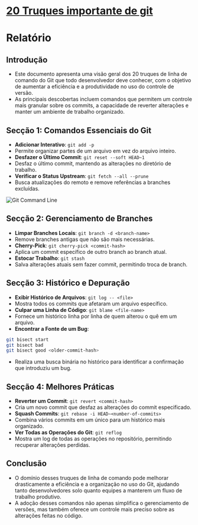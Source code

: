# [20 Truques importante de git](https://blog.stackademic.com/20-git-command-line-tricks-every-developer-should-know-bf817e83d6b9)



# Relatório

## Introdução
- Este documento apresenta uma visão geral dos 20 truques de linha de comando do Git que todo desenvolvedor deve conhecer, com o objetivo de aumentar a eficiência e a produtividade no uso do controle de versão.
- As principais descobertas incluem comandos que permitem um controle mais granular sobre os commits, a capacidade de reverter alterações e manter um ambiente de trabalho organizado.

## Secção 1: Comandos Essenciais do Git
- **Adicionar Interativo**: `git add -p`
- Permite organizar partes de um arquivo em vez do arquivo inteiro.
- **Desfazer o Último Commit**: `git reset --soft HEAD~1`
- Desfaz o último commit, mantendo as alterações no diretório de trabalho.
- **Verificar o Status Upstream**: `git fetch --all --prune`
- Busca atualizações do remoto e remove referências a branches excluídas.

![Git Command Line](https://miro.medium.com/v2/resize:fit:700/1*lyEwUyQSkpm0rb4yvn80qA.png)

## Secção 2: Gerenciamento de Branches
- **Limpar Branches Locais**: `git branch -d <branch-name>`
- Remove branches antigas que não são mais necessárias.
- **Cherry-Pick**: `git cherry-pick <commit-hash>`
- Aplica um commit específico de outro branch ao branch atual.
- **Estocar Trabalho**: `git stash`
- Salva alterações atuais sem fazer commit, permitindo troca de branch.

## Secção 3: Histórico e Depuração
- **Exibir Histórico de Arquivos**: `git log -- <file>`
- Mostra todos os commits que afetaram um arquivo específico.
- **Culpar uma Linha de Código**: `git blame <file-name>`
- Fornece um histórico linha por linha de quem alterou o quê em um arquivo.
- **Encontrar a Fonte de um Bug**: 
```bash
git bisect start
git bisect bad
git bisect good <older-commit-hash>
```
- Realiza uma busca binária no histórico para identificar a confirmação que introduziu um bug.

## Secção 4: Melhores Práticas
- **Reverter um Commit**: `git revert <commit-hash>`
- Cria um novo commit que desfaz as alterações do commit especificado.
- **Squash Commits**: `git rebase -i HEAD~<number-of-commits>`
- Combina vários commits em um único para um histórico mais organizado.
- **Ver Todas as Operações do Git**: `git reflog`
- Mostra um log de todas as operações no repositório, permitindo recuperar alterações perdidas.

## Conclusão
- O domínio desses truques de linha de comando pode melhorar drasticamente a eficiência e a organização no uso do Git, ajudando tanto desenvolvedores solo quanto equipes a manterem um fluxo de trabalho produtivo.
- A adoção desses comandos não apenas simplifica o gerenciamento de versões, mas também oferece um controle mais preciso sobre as alterações feitas no código.

